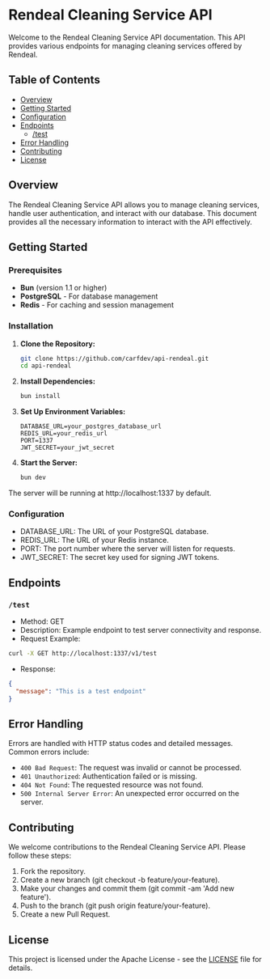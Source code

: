 # Rendeal Cleaning Service API

Welcome to the Rendeal Cleaning Service API documentation. This API provides various endpoints for managing cleaning services offered by Rendeal.

## Table of Contents

- [Overview](#overview)
- [Getting Started](#getting-started)
- [Configuration](#configuration)
- [Endpoints](#endpoints)
  - [/test](#test)
- [Error Handling](#error-handling)
- [Contributing](#contributing)
- [License](#license)

## Overview

The Rendeal Cleaning Service API allows you to manage cleaning services, handle user authentication, and interact with our database. This document provides all the necessary information to interact with the API effectively.

## Getting Started

### Prerequisites

- **Bun** (version 1.1 or higher)
- **PostgreSQL** - For database management
- **Redis** - For caching and session management

### Installation

1. **Clone the Repository:**

   ```bash
   git clone https://github.com/carfdev/api-rendeal.git
   cd api-rendeal
   ```

2. **Install Dependencies:**

   ```bash
   bun install
   ```

3. **Set Up Environment Variables:**

   ```plaintext
   DATABASE_URL=your_postgres_database_url
   REDIS_URL=your_redis_url
   PORT=1337
   JWT_SECRET=your_jwt_secret
   ```

4. **Start the Server:**

   ```bash
   bun dev
   ```

The server will be running at http://localhost:1337 by default.

### Configuration

- DATABASE_URL: The URL of your PostgreSQL database.
- REDIS_URL: The URL of your Redis instance.
- PORT: The port number where the server will listen for requests.
- JWT_SECRET: The secret key used for signing JWT tokens.

## Endpoints

### `/test`

- Method: GET
- Description: Example endpoint to test server connectivity and response.
- Request Example:

```bash
curl -X GET http://localhost:1337/v1/test
```

- Response:

```json
{
  "message": "This is a test endpoint"
}
```

## Error Handling

Errors are handled with HTTP status codes and detailed messages. Common errors include:

- `400 Bad Request`: The request was invalid or cannot be processed.
- `401 Unauthorized`: Authentication failed or is missing.
- `404 Not Found`: The requested resource was not found.
- `500 Internal Server Error`: An unexpected error occurred on the server.

## Contributing

We welcome contributions to the Rendeal Cleaning Service API. Please follow these steps:

1. Fork the repository.
2. Create a new branch (git checkout -b feature/your-feature).
3. Make your changes and commit them (git commit -am 'Add new feature').
4. Push to the branch (git push origin feature/your-feature).
5. Create a new Pull Request.

## License

This project is licensed under the Apache License - see the [LICENSE](./LICENSE) file for details.
